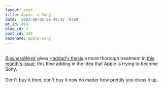 ```yaml
---
layout: post
title: Apple -> Sony
date: '2003-08-05 08:49:43 -0700'
mt_id: 414
blog_id: 1
post_id: 414
basename: apple-sony
---
```

<br /><a href=""><cite>BusinessWeek</cite></a> gives <a href="2003_06_29_diamonds.cfm#105725006767466101">Haddad's thesis</a> a more thorough treatment in <a href="http://www.businessweek.com/technology/content/aug2003/tc2003085_3215_tc112.htm">this month's issue</a>, this time adding in the idea that Apple is trying to become Sony.<br /><br />Didn't buy it then, don't buy it now no matter how prettily you dress it up.<br /><br /><br />
